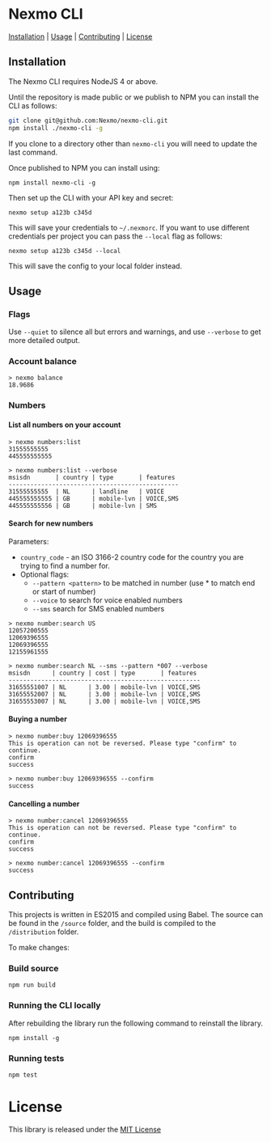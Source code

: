 # Nexmo CLI

[Installation](#installation) | [Usage](#usage) | [Contributing](#contributing) | [License](#license)


## Installation

The Nexmo CLI requires NodeJS 4 or above.

Until the repository is made public or we publish to NPM you can install the CLI as follows:

```bash
git clone git@github.com:Nexmo/nexmo-cli.git
npm install ./nexmo-cli -g
```

If you clone to a directory other than `nexmo-cli` you will need to update the last command.

Once published to NPM you can install using:

```
npm install nexmo-cli -g
```

Then set up the CLI with your API key and secret:

```
nexmo setup a123b c345d
```

This will save your credentials to `~/.nexmorc`. If you want to use different credentials per project you can pass the `--local` flag as follows:

```
nexmo setup a123b c345d --local
```

This will save the config to your local folder instead.

## Usage

### Flags

Use `--quiet` to silence all but errors and warnings, and use `--verbose` to get more detailed output.

### Account balance

```
> nexmo balance
18.9686
```

### Numbers

#### List all numbers on your account

```
> nexmo numbers:list
31555555555
445555555555

> nexmo numbers:list --verbose
msisdn       | country | type       | features
-----------------------------------------------
31555555555  | NL      | landline   | VOICE    
445555555555 | GB      | mobile-lvn | VOICE,SMS      
445555555556 | GB      | mobile-lvn | SMS      
```

#### Search for new numbers

Parameters:

* `country_code` - an ISO 3166-2 country code for the country you are trying to find a number for.
* Optional flags:
  * `--pattern <pattern>`  to be matched in number (use * to match end or start of number)
  * `--voice` to search for voice enabled numbers
  * `--sms` search for SMS enabled numbers

```
> nexmo number:search US
12057200555
12069396555
12069396555
12155961555

> nexmo number:search NL --sms --pattern *007 --verbose
msisdn      | country | cost | type       | features
-----------------------------------------------------
31655551007 | NL      | 3.00 | mobile-lvn | VOICE,SMS
31655552007 | NL      | 3.00 | mobile-lvn | VOICE,SMS
31655553007 | NL      | 3.00 | mobile-lvn | VOICE,SMS
```

#### Buying a number

```
> nexmo number:buy 12069396555
This is operation can not be reversed. Please type "confirm" to continue.
confirm
success

> nexmo number:buy 12069396555 --confirm
success
```

#### Cancelling a number

```
> nexmo number:cancel 12069396555
This is operation can not be reversed. Please type "confirm" to continue.
confirm
success

> nexmo number:cancel 12069396555 --confirm
success
```

## Contributing

This projects is written in ES2015 and compiled using Babel. The source can be found in the `/source` folder, and the build is compiled to the `/distribution` folder.

To make changes:

### Build source

```
npm run build
```

### Running the CLI locally

After rebuilding the library run the following command to reinstall the library.

```
npm install -g
```

### Running tests

```
npm test
```

# License

This library is released under the [MIT License][license]

[license]: LICENSE.txt
